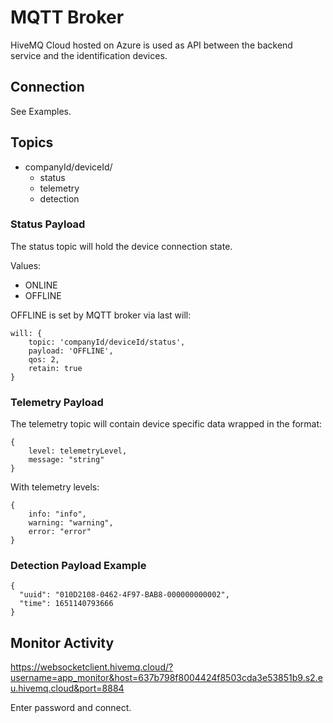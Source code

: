 # MQTT Broker

HiveMQ Cloud hosted on Azure is used as API between the backend service and the identification devices.

## Connection
See Examples.


## Topics

- companyId/deviceId/
    - status
    - telemetry 
    - detection 

### Status Payload
The status topic will hold the device connection state.

Values:
- ONLINE
- OFFLINE

OFFLINE is set by MQTT broker via last will:

```
will: {
    topic: 'companyId/deviceId/status',
    payload: 'OFFLINE',
    qos: 2,
    retain: true
}
```

### Telemetry Payload
The telemetry topic will contain device specific data wrapped in the format:

```
{
    level: telemetryLevel,
    message: "string"
}
```

With telemetry levels:
```
{
    info: "info",
    warning: "warning",
    error: "error"
}
```

### Detection Payload Example

```
{
  "uuid": "010D2108-0462-4F97-BAB8-000000000002",
  "time": 1651140793666
}
```

## Monitor Activity
https://websocketclient.hivemq.cloud/?username=app_monitor&host=637b798f8004424f8503cda3e53851b9.s2.eu.hivemq.cloud&port=8884

Enter password and connect.
